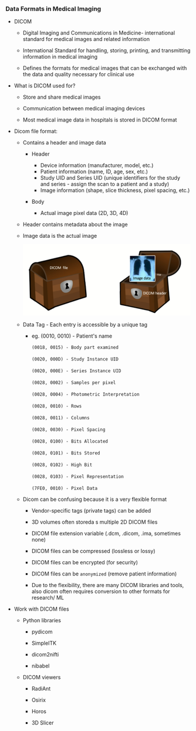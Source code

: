 ### Data Formats in Medical Imaging

- DICOM

    - Digital Imaging and Communications in Medicine- international standard for medical images and related information

    - International Standard for handling, storing, printing, and transmitting information in medical imaging

    - Defines the formats for medical images that can be exchanged with the data and quality necessary for clinical use

- What is DICOM used for?

    - Store and share medical images

    - Communication between medical imaging devices

    - Most medical image data in hospitals is stored in DICOM format

- Dicom file format:

    - Contains a header and image data

        - Header

            - Device information (manufacturer, model, etc.)
            - Patient information (name, ID, age, sex, etc.)
            - Study UID and Series UID (unique identifiers for the study and series - assign the scan to a patient and a study)
            - Image information (shape, slice thickness, pixel spacing, etc.)

        - Body

            - Actual image pixel data (2D, 3D, 4D)

    - Header contains metadata about the image

    - Image data is the actual image

        ![alt text](image-1.png)

    - Data Tag - Each entry is accessible by a unique tag

        - eg. (0010, 0010) - Patient's name
            
              (0018, 0015) - Body part examined

              (0020, 000D) - Study Instance UID

              (0020, 000E) - Series Instance UID

              (0028, 0002) - Samples per pixel

              (0028, 0004) - Photometric Interpretation

              (0028, 0010) - Rows

              (0028, 0011) - Columns

              (0028, 0030) - Pixel Spacing

              (0028, 0100) - Bits Allocated

              (0028, 0101) - Bits Stored

              (0028, 0102) - High Bit

              (0028, 0103) - Pixel Representation

              (7FE0, 0010) - Pixel Data

    - Dicom can be confusing because it is a very flexible format

        - Vendor-specific tags (private tags) can be added

        - 3D volumes often storeda s multiple 2D DICOM files

        - DICOM file extension variable (.dcm, .dicom, .ima, sometimes none)

        - DICOM files can be compressed (lossless or lossy)

        - DICOM files can be encrypted (for security)

        - DICOM files can be `anonymized` (remove patient information)

        - Due to the flexibility, there are many DICOM libraries and tools, also dicom often requires conversion to other formats for research/ ML

- Work with DICOM files

    - Python libraries

        - pydicom

        - SimpleITK

        - dicom2nifti

        - nibabel

    - DICOM viewers

        - RadiAnt

        - Osirix

        - Horos

        - 3D Slicer


